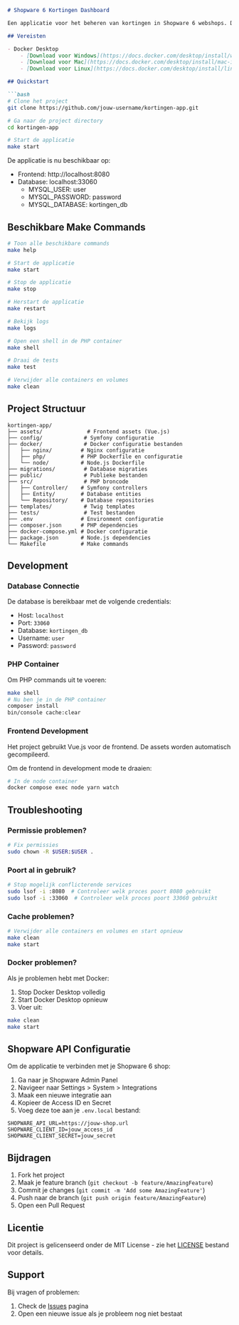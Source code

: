 ```markdown
# Shopware 6 Kortingen Dashboard

Een applicatie voor het beheren van kortingen in Shopware 6 webshops. Deze applicatie maakt het mogelijk om automatisch kortingen toe te passen op producten gebaseerd op verschillende criteria zoals merk, categorie, tag, eigenschappen en prijs.

## Vereisten

- Docker Desktop
    - [Download voor Windows](https://docs.docker.com/desktop/install/windows-install/)
    - [Download voor Mac](https://docs.docker.com/desktop/install/mac-install/)
    - [Download voor Linux](https://docs.docker.com/desktop/install/linux-install/)

## Quickstart

```bash
# Clone het project
git clone https://github.com/jouw-username/kortingen-app.git

# Ga naar de project directory
cd kortingen-app

# Start de applicatie
make start
```

De applicatie is nu beschikbaar op:
- Frontend: http://localhost:8080
- Database: localhost:33060
    - MYSQL_USER: user
    - MYSQL_PASSWORD: password
    - MYSQL_DATABASE: kortingen_db

## Beschikbare Make Commands

```bash
# Toon alle beschikbare commands
make help

# Start de applicatie
make start

# Stop de applicatie
make stop

# Herstart de applicatie
make restart

# Bekijk logs
make logs

# Open een shell in de PHP container
make shell

# Draai de tests
make test

# Verwijder alle containers en volumes
make clean
```

## Project Structuur

```
kortingen-app/
├── assets/              # Frontend assets (Vue.js)
├── config/             # Symfony configuratie
├── docker/             # Docker configuratie bestanden
│   ├── nginx/         # Nginx configuratie
│   ├── php/           # PHP Dockerfile en configuratie
│   └── node/          # Node.js Dockerfile
├── migrations/         # Database migraties
├── public/             # Publieke bestanden
├── src/                # PHP broncode
│   ├── Controller/    # Symfony controllers
│   ├── Entity/        # Database entities
│   └── Repository/    # Database repositories
├── templates/          # Twig templates
├── tests/              # Test bestanden
├── .env               # Environment configuratie
├── composer.json      # PHP dependencies
├── docker-compose.yml # Docker configuratie
├── package.json       # Node.js dependencies
└── Makefile           # Make commands
```

## Development

### Database Connectie

De database is bereikbaar met de volgende credentials:
- Host: `localhost`
- Port: `33060`
- Database: `kortingen_db`
- Username: `user`
- Password: `password`

### PHP Container

Om PHP commands uit te voeren:
```bash
make shell
# Nu ben je in de PHP container
composer install
bin/console cache:clear
```

### Frontend Development

Het project gebruikt Vue.js voor de frontend. De assets worden automatisch gecompileerd.

Om de frontend in development mode te draaien:
```bash
# In de node container
docker compose exec node yarn watch
```

## Troubleshooting

### Permissie problemen?
```bash
# Fix permissies
sudo chown -R $USER:$USER .
```

### Poort al in gebruik?
```bash
# Stop mogelijk conflicterende services
sudo lsof -i :8080  # Controleer welk proces poort 8080 gebruikt
sudo lsof -i :33060  # Controleer welk proces poort 33060 gebruikt
```

### Cache problemen?
```bash
# Verwijder alle containers en volumes en start opnieuw
make clean
make start
```

### Docker problemen?
Als je problemen hebt met Docker:
1. Stop Docker Desktop volledig
2. Start Docker Desktop opnieuw
3. Voer uit:
```bash
make clean
make start
```

## Shopware API Configuratie

Om de applicatie te verbinden met je Shopware 6 shop:
1. Ga naar je Shopware Admin Panel
2. Navigeer naar Settings > System > Integrations
3. Maak een nieuwe integratie aan
4. Kopieer de Access ID en Secret
5. Voeg deze toe aan je `.env.local` bestand:
```env
SHOPWARE_API_URL=https://jouw-shop.url
SHOPWARE_CLIENT_ID=jouw_access_id
SHOPWARE_CLIENT_SECRET=jouw_secret
```

## Bijdragen

1. Fork het project
2. Maak je feature branch (`git checkout -b feature/AmazingFeature`)
3. Commit je changes (`git commit -m 'Add some AmazingFeature'`)
4. Push naar de branch (`git push origin feature/AmazingFeature`)
5. Open een Pull Request

## Licentie

Dit project is gelicenseerd onder de MIT License - zie het [LICENSE](LICENSE) bestand voor details.

## Support

Bij vragen of problemen:
1. Check de [Issues](https://github.com/jouw-username/kortingen-app/issues) pagina
2. Open een nieuwe issue als je probleem nog niet bestaat
```